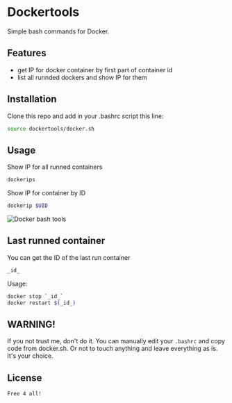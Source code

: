 Dockertools
===========
Simple bash commands for Docker.

## Features
 - get IP for docker container by first part of container id
 - list all runnded dockers and show IP for them

## Installation
Clone this repo and add in your .bashrc script this line:
```bash
source dockertools/docker.sh
```

## Usage
Show IP for all runned containers
```bash
dockerips
```

Show IP for container by ID
```bash
dockerip $UID
```

![Docker bash tools](https://img-fotki.yandex.ru/get/3307/9330072.f/0_152e00_71d2f9da_XL.png)

## Last runned container
You can get the ID of the last run container

```bash
_id_
```

Usage:
```bash
docker stop `_id_`
docker restart $(_id_)
```

## WARNING!
If you not trust me, don't do it. You can manually edit your `.bashrc` and copy code from docker.sh.
Or not to touch anything and leave everything as is. It's your choice.

## License
```
Free 4 all!
```
